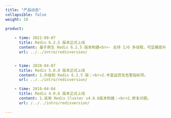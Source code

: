 ```yaml
---
title: "产品动态"
collapsible: false
weight: 10

product:
  
    - time: 2021-09-07
      title: Redis 6.2.5 版本正式上线
      content: 基于原生 Redis 6.2.5 版本构建<br>- 支持 I/O 多线程，可显著提升性能；<br>- 支持 TLS 加密传输功能，能够有效防止数据传输被监听；<br>- 支持 ACL 管理功能，授予用户命令及数据权限；<br>- 预置四种资源配置类型，适配研发测试及生产环境。
      url: ../../intro/redisversion/


    - time: 2020-04-07
      title: Redis 5.0.8 版本正式上线
      content: 1.升级到 Redis 6.2.5 版；<br>2.丰富监控及告警指标项。
      url: ../../intro/redisversion/

    - time: 2019-04-04
      title: Redis 4.0.6 版本正式上线
      content: 1.采用 Redis Cluster v4.0.6版本构建；<br>2.修复问题。
      url: /../../intro/redisversion/

---
```


